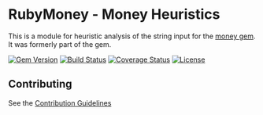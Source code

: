 # RubyMoney - Money Heuristics

This is a module for heuristic analysis of the string input for the
[money gem](https://github.com/RubyMoney/money). It was formerly part of the gem.

[![Gem Version](https://badge.fury.io/rb/money-heuristics.svg)](https://rubygems.org/gems/money-heuristics)
[![Build Status](https://travis-ci.org/RubyMoney/money-heuristics.svg?branch=master)](https://travis-ci.org/RubyMoney/money-heuristics)
[![Coverage Status](https://coveralls.io/repos/RubyMoney/money-heuristics/badge.svg?branch=master)](https://coveralls.io/github/RubyMoney/money-heuristics?branch=master)
[![License](https://img.shields.io/github/license/RubyMoney/money-heuristics.svg)](https://opensource.org/licenses/MIT)

## Contributing

See the [Contribution Guidelines](https://github.com/RubyMoney/money-heuristics/blob/master/CONTRIBUTING.md)
